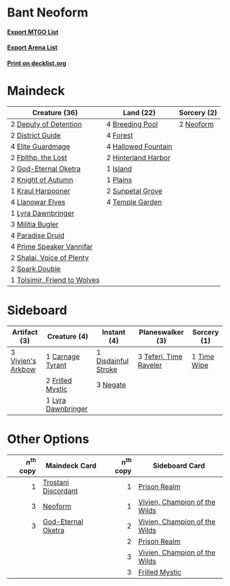 # Bant Neoform

#### [Export MTGO List](../collection/Bant%20Neoform/Bant%20Neoform.txt)
#### [Export Arena List](../collection/Bant%20Neoform/Bant%20Neoform_arena.txt)
#### [Print on decklist.org](http://decklist.org/?deckmain=4%09Breeding%20Pool%0A2%09Deputy%20of%20Detention%0A2%09District%20Guide%0A4%09Elite%20Guardmage%0A2%09Fblthp,%20the%20Lost%0A4%09Forest%0A2%09God-Eternal%20Oketra%0A4%09Hallowed%20Fountain%0A2%09Hinterland%20Harbor%0A1%09Island%0A2%09Knight%20of%20Autumn%0A1%09Kraul%20Harpooner%0A4%09Llanowar%20Elves%0A1%09Lyra%20Dawnbringer%0A3%09Militia%20Bugler%0A2%09Neoform%0A4%09Paradise%20Druid%0A1%09Plains%0A4%09Prime%20Speaker%20Vannifar%0A2%09Shalai,%20Voice%20of%20Plenty%0A2%09Spark%20Double%0A2%09Sunpetal%20Grove%0A4%09Temple%20Garden%0A1%09Tolsimir,%20Friend%20to%20Wolves&deckside=1%09Carnage%20Tyrant%0A1%09Disdainful%20Stroke%0A2%09Frilled%20Mystic%0A1%09Lyra%20Dawnbringer%0A3%09Negate%0A3%09Teferi,%20Time%20Raveler%0A1%09Time%20Wipe%0A3%09Vivien's%20Arkbow)
# Maindeck

|                                             Creature (36)                                             |                                          Land (22)                                           |                                    Sorcery (2)                                     |
|-------------------------------------------------------------------------------------------------------|----------------------------------------------------------------------------------------------|------------------------------------------------------------------------------------|
|2 [Deputy of Detention](http://gatherer.wizards.com/Pages/Card/Details.aspx?multiverseid=457309)       |4 [Breeding Pool](http://gatherer.wizards.com/Pages/Card/Details.aspx?multiverseid=97088)     |2 [Neoform](http://gatherer.wizards.com/Pages/Card/Details.aspx?multiverseid=461133)|
|2 [District Guide](http://gatherer.wizards.com/Pages/Card/Details.aspx?multiverseid=452878)            |4 [Forest](http://gatherer.wizards.com/Pages/Card/Details.aspx?multiverseid=439860)           |                                                                                    |
|4 [Elite Guardmage](http://gatherer.wizards.com/Pages/Card/Details.aspx?multiverseid=461122)           |4 [Hallowed Fountain](http://gatherer.wizards.com/Pages/Card/Details.aspx?multiverseid=97071) |                                                                                    |
|2 [Fblthp, the Lost](http://gatherer.wizards.com/Pages/Card/Details.aspx?multiverseid=460977)          |2 [Hinterland Harbor](http://gatherer.wizards.com/Pages/Card/Details.aspx?multiverseid=443128)|                                                                                    |
|2 [God-Eternal Oketra](http://gatherer.wizards.com/Pages/Card/Details.aspx?multiverseid=460943)        |1 [Island](http://gatherer.wizards.com/Pages/Card/Details.aspx?multiverseid=439857)           |                                                                                    |
|2 [Knight of Autumn](http://gatherer.wizards.com/Pages/Card/Details.aspx?multiverseid=452933)          |1 [Plains](http://gatherer.wizards.com/Pages/Card/Details.aspx?multiverseid=439856)           |                                                                                    |
|1 [Kraul Harpooner](http://gatherer.wizards.com/Pages/Card/Details.aspx?multiverseid=452886)           |2 [Sunpetal Grove](http://gatherer.wizards.com/Pages/Card/Details.aspx?multiverseid=420946)   |                                                                                    |
|4 [Llanowar Elves](http://gatherer.wizards.com/Pages/Card/Details.aspx?multiverseid=129626)            |4 [Temple Garden](http://gatherer.wizards.com/Pages/Card/Details.aspx?multiverseid=405112)    |                                                                                    |
|1 [Lyra Dawnbringer](http://gatherer.wizards.com/Pages/Card/Details.aspx?multiverseid=442914)          |                                                                                              |                                                                                    |
|3 [Militia Bugler](http://gatherer.wizards.com/Pages/Card/Details.aspx?multiverseid=447165)            |                                                                                              |                                                                                    |
|4 [Paradise Druid](http://gatherer.wizards.com/Pages/Card/Details.aspx?multiverseid=461098)            |                                                                                              |                                                                                    |
|4 [Prime Speaker Vannifar](http://gatherer.wizards.com/Pages/Card/Details.aspx?multiverseid=457339)    |                                                                                              |                                                                                    |
|2 [Shalai, Voice of Plenty](http://gatherer.wizards.com/Pages/Card/Details.aspx?multiverseid=442923)   |                                                                                              |                                                                                    |
|2 [Spark Double](http://gatherer.wizards.com/Pages/Card/Details.aspx?multiverseid=460995)              |                                                                                              |                                                                                    |
|1 [Tolsimir, Friend to Wolves](http://gatherer.wizards.com/Pages/Card/Details.aspx?multiverseid=461151)|                                                                                              |                                                                                    |


# Sideboard

|                                        Artifact (3)                                        |                                        Creature (4)                                         |                                         Instant (4)                                          |                                        Planeswalker (3)                                         |                                     Sorcery (1)                                      |
|--------------------------------------------------------------------------------------------|---------------------------------------------------------------------------------------------|----------------------------------------------------------------------------------------------|-------------------------------------------------------------------------------------------------|--------------------------------------------------------------------------------------|
|3 [Vivien's Arkbow](http://gatherer.wizards.com/Pages/Card/Details.aspx?multiverseid=461108)|1 [Carnage Tyrant](http://gatherer.wizards.com/Pages/Card/Details.aspx?multiverseid=435334)  |1 [Disdainful Stroke](http://gatherer.wizards.com/Pages/Card/Details.aspx?multiverseid=420705)|3 [Teferi, Time Raveler](http://gatherer.wizards.com/Pages/Card/Details.aspx?multiverseid=461148)|1 [Time Wipe](http://gatherer.wizards.com/Pages/Card/Details.aspx?multiverseid=461150)|
|                                                                                            |2 [Frilled Mystic](http://gatherer.wizards.com/Pages/Card/Details.aspx?multiverseid=457318)  |3 [Negate](http://gatherer.wizards.com/Pages/Card/Details.aspx?multiverseid=423707)           |                                                                                                 |                                                                                      |
|                                                                                            |1 [Lyra Dawnbringer](http://gatherer.wizards.com/Pages/Card/Details.aspx?multiverseid=442914)|                                                                                              |                                                                                                 |                                                                                      |


# Other Options

|*n*<sup>th</sup> copy|                                        Maindeck Card                                         |*n*<sup>th</sup> copy|                                             Sideboard Card                                             |
|--------------------:|----------------------------------------------------------------------------------------------|--------------------:|--------------------------------------------------------------------------------------------------------|
|                    1|[Trostani Discordant](http://gatherer.wizards.com/Pages/Card/Details.aspx?multiverseid=452958)|                    1|[Prison Realm](http://gatherer.wizards.com/Pages/Card/Details.aspx?multiverseid=460953)                 |
|                    3|[Neoform](http://gatherer.wizards.com/Pages/Card/Details.aspx?multiverseid=461133)            |                    1|[Vivien, Champion of the Wilds](http://gatherer.wizards.com/Pages/Card/Details.aspx?multiverseid=461107)|
|                    3|[God-Eternal Oketra](http://gatherer.wizards.com/Pages/Card/Details.aspx?multiverseid=460943) |                    2|[Vivien, Champion of the Wilds](http://gatherer.wizards.com/Pages/Card/Details.aspx?multiverseid=461107)|
|                     |                                                                                              |                    2|[Prison Realm](http://gatherer.wizards.com/Pages/Card/Details.aspx?multiverseid=460953)                 |
|                     |                                                                                              |                    3|[Vivien, Champion of the Wilds](http://gatherer.wizards.com/Pages/Card/Details.aspx?multiverseid=461107)|
|                     |                                                                                              |                    3|[Frilled Mystic](http://gatherer.wizards.com/Pages/Card/Details.aspx?multiverseid=457318)               |

